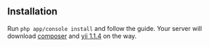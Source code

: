 ## Installation

Run `php app/console install` and follow the guide. Your server will download [composer]() and [yii 1.1.4]() on the way.
